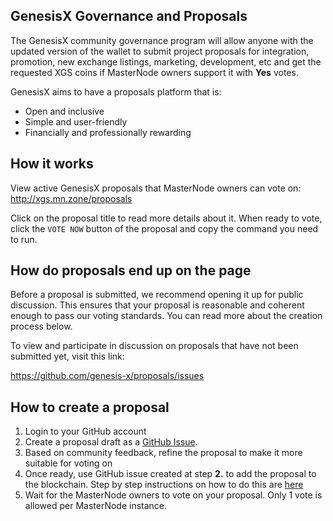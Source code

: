 ## GenesisX Governance and Proposals

The GenesisX community governance program will allow anyone with the updated version of the wallet to submit project proposals for integration, promotion, new exchange listings, marketing, development, etc and get the requested XGS coins if MasterNode owners support it with **Yes** votes.

GenesisX aims to have a proposals platform that is:

* Open and inclusive
* Simple and user-friendly
* Financially and professionally rewarding

## How it works

View active GenesisX proposals that MasterNode owners can vote on: http://xgs.mn.zone/proposals

Click on the proposal title to read more details about it. When ready to vote, click the `VOTE NOW` button of the proposal and copy the command you need to run.

## How do proposals end up on the page

Before a proposal is submitted, we recommend opening it up for public discussion. This ensures that your proposal is reasonable and coherent enough to pass our voting standards. You can read more about the creation process below.

To view and participate in discussion on proposals that have not been submitted yet, visit this link:

https://github.com/genesis-x/proposals/issues


## How to create a proposal
1. Login to your GitHub account
2. Create a proposal draft as a [GitHub Issue](https://github.com/genesis-x/proposals/issues).
3. Based on community feedback, refine the proposal to make it more suitable for voting on
4. Once ready, use GitHub issue created at step **2.** to add the proposal to the blockchain. Step by step instructions on how to do this are [here](https://github.com/genesis-x/proposals/blob/master/CREATE-A-PROPOSAL.md)
5. Wait for the MasterNode owners to vote on your proposal. Only 1 vote is allowed per MasterNode instance.
